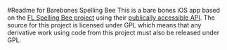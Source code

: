 #Readme for Barebones Spelling Bee
This is a bare bones iOS app based on the [FL Spelling Bee project](http://flspellingbee.co.uk) using their [publically accessible API](http://flspellingbee.co.uk/xml.xml). The source for this project is licensed under GPL which means that any derivative work using code from this project must also be released under GPL.